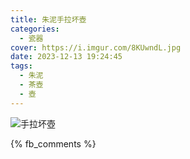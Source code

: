 ```yaml
---
title: 朱泥手拉坏壺
categories:
  - 瓷器
cover: https://i.imgur.com/8KUwndL.jpg
date: 2023-12-13 19:24:45
tags:
  - 朱泥
  - 茶壺
  - 壺
---
```


![手拉坏壺](https://i.imgur.com/8KUwndL.jpg)

{% fb_comments %}
